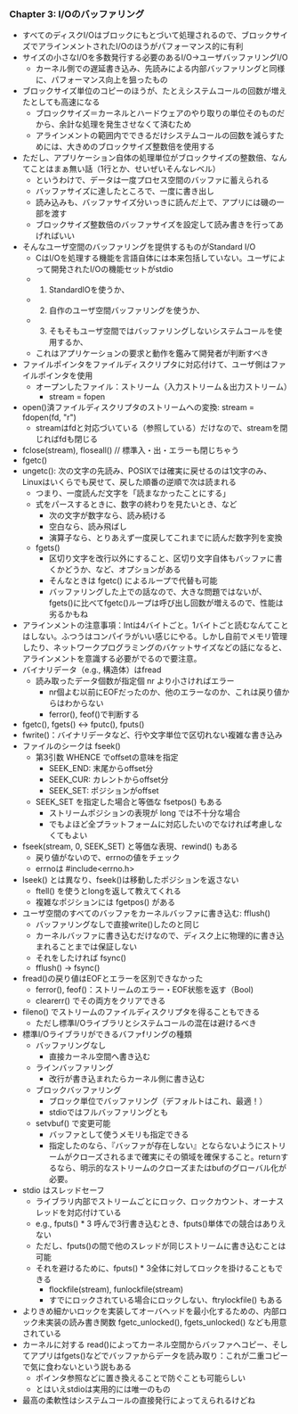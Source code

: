 ### Chapter 3: I/Oのバッファリング

- すべてのディスクI/Oはブロックにもとづいて処理されるので、ブロックサイズでアラインメントされたI/Oのほうがパフォーマンス的に有利
- サイズの小さなI/Oを多数発行する必要のあるI/O→ユーザバッファリングI/O
	- カーネル側での遅延書き込み、先読みによる内部バッファリングと同様に、パフォーマンス向上を狙ったもの
- ブロックサイズ単位のコピーのほうが、たとえシステムコールの回数が増えたとしても高速になる
	- ブロックサイズ＝カーネルとハードウェアのやり取りの単位そのものだから、余計な処理を発生させなくて済むため
	- アラインメントの範囲内でできるだけシステムコールの回数を減らすためには、大きめのブロックサイズ整数倍を使用する
- ただし、アプリケーション自体の処理単位がブロックサイズの整数倍、なんてことはまぁ無い話（1行とか、せいぜいそんなレベル）
	- というわけで、データは一度プロセス空間のバッファに蓄えられる
	- バッファサイズに達したところで、一度に書き出し
	- 読み込みも、バッファサイズ分いっきに読んだ上で、アプリには磯の一部を渡す
	- ブロックサイズ整数倍のバッファサイズを設定して読み書きを行ってあげればいい
- そんなユーザ空間のバッファリングを提供するものがStandard I/O
	- CはI/Oを処理する機能を言語自体には本来包括していない。ユーザによって開発されたI/Oの機能セットがstdio
	- 1. StandardIOを使うか、
	- 2. 自作のユーザ空間バッファリングを使うか、
	- 3. そもそもユーザ空間ではバッファリングしないシステムコールを使用するか、
	- これはアプリケーションの要求と動作を鑑みて開発者が判断すべき
- ファイルポインタをファイルディスクリプタに対応付けて、ユーザ側はファイルポインタを使用
	- オープンしたファイル：ストリーム（入力ストリーム＆出力ストリーム）
		- stream = fopen
- open()済ファイルディスクリプタのストリームへの変換: stream = fdopen(fd, "r")
	- streamはfdと対応づいている（参照している）だけなので、streamを閉じればfdも閉じる
- fclose(stream), floseall() // 標準入・出・エラーも閉じちゃう
- fgetc()
- ungetc(): 次の文字の先読み、POSIXでは確実に戻せるのは1文字のみ、Linuxはいくらでも戻せて、戻した順番の逆順で次は読まれる
	- つまり、一度読んだ文字を「読まなかったことにする」
	- 式をパースするときに、数字の終わりを見たいとき、など
		- 次の文字が数字なら、読み続ける
		- 空白なら、読み飛ばし
		- 演算子なら、とりあえず一度戻してこれまでに読んだ数字列を変換
	- fgets()
		- 区切り文字を改行以外にすること、区切り文字自体もバッファに書くかどうか、など、オプションがある
		- そんなときは fgetc() によるループで代替も可能
		- バッファリングした上での話なので、大きな問題ではないが、fgets()に比べてfgetc()ループは呼び出し回数が増えるので、性能は劣るかもね
- アラインメントの注意事項：Intは4バイトごと。1バイトごと読むなんてことはしない。ふつうはコンパイラがいい感じにやる。しかし自前でメモリ管理したり、ネットワークプログラミングのバケットサイズなどの話になると、アラインメントを意識する必要がでるので要注意。
- バイナリデータ（e.g., 構造体）はfread
	- 読み取ったデータ個数が指定個 nr より小さければエラー
		- nr個よむ以前にEOFだったのか、他のエラーなのか、これは戻り値からはわからない
		- ferror(), feof()で判断する
- fgetc(), fgets() <-> fputc(), fputs()
- fwrite()：バイナリデータなど、行や文字単位で区切れない複雑な書き込み
- ファイルのシークは fseek()
	- 第3引数 WHENCE でoffsetの意味を指定
		- SEEK_END: 末尾からoffset分
		- SEEK_CUR: カレントからoffset分
		- SEEK_SET: ポジションがoffset
	- SEEK_SET を指定した場合と等価な fsetpos() もある
		- ストリームポジションの表現が long では不十分な場合
		- でもよほど全プラットフォームに対応したいのでなければ考慮しなくてもよい
- fseek(stream, 0, SEEK_SET) と等価な表現、rewind() もある
	- 戻り値がないので、errnoの値をチェック
	- errnoは #include<errno.h>
- lseek() とは異なり、fseek()は移動したポジションを返さない
	- ftell() を使うとlongを返して教えてくれる
	- 複雑なポジションには fgetpos() がある
- ユーザ空間のすべてのバッファをカーネルバッファに書き込む: fflush()
	- バッファリングなしで直接write()したのと同じ
	- カーネルバッファに書き込むだけなので、ディスク上に物理的に書き込まれることまでは保証しない
	- それをしたければ fsync()
	- fflush() -> fsync()
- fread()の戻り値はEOFとエラーを区別できなかった
	- ferror(), feof()：ストリームのエラー・EOF状態を返す（Bool)
	- clearerr() でその両方をクリアできる
- fileno() でストリームのファイルディスクリプタを得ることもできる
	- ただし標準I/Oライブラリとシステムコールの混在は避けるべき
- 標準I/Oライブラリができるバファfリングの種類
	- バッファリングなし
		- 直接カーネル空間へ書き込む
	- ラインバッファリング
		- 改行が書き込まれたらカーネル側に書き込む
	- ブロックバッファリング
		- ブロック単位でバッファリング（デフォルトはこれ、最適！）
		- stdioではフルバッファリングとも
	- setvbuf() で変更可能
		- バッファとして使うメモリも指定できる
		- 指定したのなら、『バッファが存在しない』とならないようにストリームがクローズされるまで確実にその領域を確保すること。returnするなら、明示的なストリームのクローズまたはbufのグローバル化が必要。
- stdio はスレッドセーフ
	- ライブラリ内部でストリームごとにロック、ロックカウント、オーナスレッドを対応付けている
	- e.g., fputs() * 3 呼んで3行書き込むとき、fputs()単体での競合はありえない
	- ただし、fputs()の間で他のスレッドが同じストリームに書き込むことは可能
	- それを避けるために、fputs() * 3全体に対してロックを掛けることもできる
		- flockfile(stream), funlockfile(stream)
		- すでにロックされている場合にロックしない、ftrylockfile() もある
- よりきめ細かいロックを実装してオーバヘッドを最小化するための、内部ロック未実装の読み書き関数 fgetc_unlocked(), fgets_unlocked() なども用意されている
- カーネルに対する read()によってカーネル空間からバッファへコピー、そしてアプリはfgets()などでバッファからデータを読み取り：これが二重コピーで気に食わないという説もある
	- ポインタ参照などに置き換えることで防ぐことも可能らしい
	- とはいえstdioは実用的には唯一のもの
- 最高の柔軟性はシステムコールの直接発行によってえられるけどね